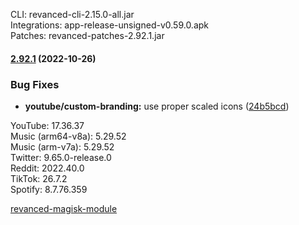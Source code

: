 CLI: revanced-cli-2.15.0-all.jar  
Integrations: app-release-unsigned-v0.59.0.apk  
Patches: revanced-patches-2.92.1.jar  

#### [2.92.1](https://github.com/revanced/revanced-patches/compare/v2.92.0...v2.92.1) (2022-10-26)
### Bug Fixes
* **youtube/custom-branding:** use proper scaled icons ([24b5bcd](https://github.com/revanced/revanced-patches/commit/24b5bcdd703474c940fd436a37f0ae924d8b8c74))

  
YouTube: 17.36.37  
Music (arm64-v8a): 5.29.52  
Music (arm-v7a): 5.29.52  
Twitter: 9.65.0-release.0  
Reddit: 2022.40.0  
TikTok: 26.7.2  
Spotify: 8.7.76.359  

[revanced-magisk-module](https://github.com/j-hc/revanced-magisk-module)  
